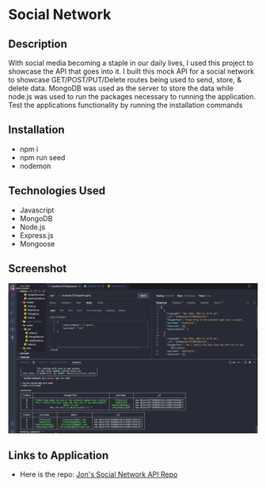 # Social Network

## Description

With social media becoming a staple in our daily lives, I used this project to showcase the API that goes into it. I built this mock API for a social network to showcase GET/POST/PUT/Delete routes being used to send, store, & delete data. MongoDB was used as the server to store the data while node.js was used to run the packages necessary to running the application. Test the applications functionality by running the installation commands

## Installation

-   npm i
-   npm run seed
-   nodemon

## Technologies Used

-   Javascript
-   MongoDB
-   Node.js
-   Express.js
-   Mongoose

## Screenshot

![A screenshot of the website](./assets/images/social-networkapi.png)

## Links to Application

-   Here is the repo: [Jon's Social Network API Repo](https://github.com/Jonchirinos/social-network)
